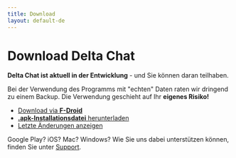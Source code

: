 ```yaml
---
title: Download
layout: default-de
---
```


# Download Delta Chat

**Delta Chat ist aktuell in der Entwicklung** - und Sie können daran teilhaben.

Bei der Verwendung des Programms mit "echten" Daten raten wir dringend zu einem Backup. Die Verwendung geschieht auf Ihr **eigenes Risiko!**

* [Download via **F-Droid**](https://f-droid.org/app/com.b44t.messenger)
* [**.apk-Installationsdatei** herunterladen](https://f-droid.org/repository/browse/?fdid=com.b44t.messenger#downloadbutton)
* [Letzte Änderungen anzeigen](../en/changelog)

Google Play? iOS? Mac? Windows? Wie Sie uns dabei unterstützen können, finden Sie unter [Support](support).

